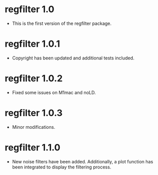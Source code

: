 # regfilter 1.0

* This is the first version of the regfilter package.

# regfilter 1.0.1

* Copyright has been updated and additional tests included.

# regfilter 1.0.2

* Fixed some issues on M1mac and noLD.

# regfilter 1.0.3

* Minor modifications.

# regfilter 1.1.0

* New noise filters have been added. Additionally, a plot function has been integrated to display the filtering process.